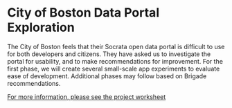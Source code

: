 City of Boston Data Portal Exploration
===============

The City of Boston feels that their Socrata open data portal is difficult to use for both developers and citizens. They have asked us to investigate the portal for usability, and to make recommendations for improvement. For the first phase, we will create several small-scale app experiments to evaluate ease of development. Additional phases may follow based on Brigade recommendations.

<a href="https://docs.google.com/document/d/1FMFXLw9W-gWA2Mu0ad1OC3dz-IMLV3fqDJIaf0qgqAI/edit?usp=sharing" target="_blank">For more information, please see the project worksheet</a>
